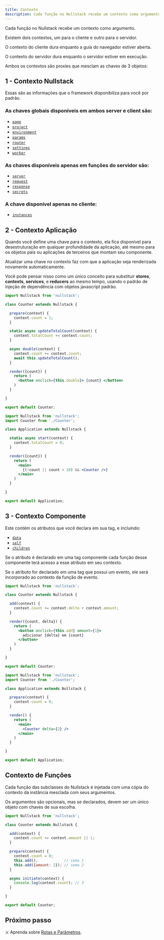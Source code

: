 ```yaml
---
title: Contexto
description: Cada função no Nullstack recebe um contexto como argumento.
---
```


Cada função no Nullstack recebe um contexto como argumento.

Existem dois contextos, um para o cliente e outro para o servidor.

O contexto do cliente dura enquanto a guia do navegador estiver aberta.

O contexto do servidor dura enquanto o servidor estiver em execução.

Ambos os contextos são proxies que mesclam as chaves de 3 objetos:

## 1 - Contexto Nullstack

Essas são as informações que o framework disponibiliza para você por padrão.

### As chaves globais disponíveis em ambos server e client são:

- [`page`](/pt-br/contexto-page)
- [`project`](/pt-br/contexto-project)
- [`environment`](/pt-br/contexto-environment)
- [`params`](/pt-br/rotas-e-parametros#par-metros)
- [`router`](/pt-br/rotas-e-parametros#roteador)
- [`settings`](/pt-br/contexto-settings)
- [`worker`](/pt-br/service-worker)

### As chaves disponíveis apenas em funções do servidor são:

- [`server`](/pt-br/requisicao-e-resposta-do-servidor)
- [`request`](/pt-br/requisicao-e-resposta-do-servidor#requisi--o-e-resposta)
- [`response`](/pt-br/requisicao-e-resposta-do-servidor#requisi--o-e-resposta)
- [`secrets`](/pt-br/contexto-secrets)

### A chave disponível apenas no cliente:

- [`instances`](/pt-br/contexto-instances)

## 2 - Contexto Aplicação

Quando você define uma chave para o contexto, ela fica disponível para desestruturação em qualquer profundidade da aplicação, até mesmo para os objetos pais ou aplicações de terceiros que montam seu componente.

Atualizar uma chave no contexto faz com que a aplicação seja renderizada novamente automaticamente.

Você pode pensar nisso como um único conceito para substituir **stores**, **contexts**, **services**, e **reducers** ao mesmo tempo, usando o padrão de injeção de dependência com objetos javascript padrão.

```jsx
import Nullstack from 'nullstack';

class Counter extends Nullstack {

  prepare(context) {
    context.count = 1;
  }

  static async updateTotalCount(context) {
    context.totalCount += context.count;
  }

  async double(context) {
    context.count += context.count;
    await this.updateTotalCount();
  }

  render({count}) {
    return (
      <button onclick={this.double}> {count} </button>
    )
  }

}

export default Counter;
```

```jsx
import Nullstack from 'nullstack';
import Counter from './Counter';

class Application extends Nullstack {

  static async start(context) {
    context.totalCount = 0;
  }

  render({count}) {
    return (
      <main>
        {(!count || count < 10) && <Counter />}
      </main>
    )
  }

}

export default Application;
```

## 3 - Contexto Componente

Este contém os atributos que você declara em sua tag, e incluindo:

- [`data`](/pt-br/contexto-data)
- [`self`](/pt-br/instancia-self)
- [`children`](/pt-br/componentes-renderizaveis#componentes-com-filhos)

Se o atributo é declarado em uma tag componente cada função desse componente terá acesso a esse atributo em seu contexto.

Se o atributo for declarado em uma tag que possui um evento, ele será incorporado ao contexto da função de evento.

```jsx
import Nullstack from 'nullstack';

class Counter extends Nullstack {

  add(context) {
    context.count += context.delta + context.amount;
  }

  render({count, delta}) {
    return (
      <button onclick={this.add} amount={1}>
        adicionar {delta} em {count}
      </button>
    )
  }

}

export default Counter;
```

```jsx
import Nullstack from 'nullstack';
import Counter from './Counter';

class Application extends Nullstack {

  prepare(context) {
    context.count = 0;
  }

  render() {
    return (
      <main>
        <Counter delta={2} />
      </main>
    )
  }

}

export default Application;
```

## Contexto de Funções

Cada função das subclasses do Nullstack é injetada com uma cópia do contexto da instância mesclada com seus argumentos.

Os argumentos são opcionais, mas se declarados, devem ser um único objeto com chaves de sua escolha.

```jsx
import Nullstack from 'nullstack';

class Counter extends Nullstack {

  add(context) {
    context.count += context.amount || 1;
  }

  prepare(context) {
    context.count = 0;
    this.add();            // soma 1
    this.add({amount: 2}); // soma 2
  }

  async initiate(context) {
    console.log(context.count); // 3
  }

}

export default Counter;
```

## Próximo passo

⚔ Aprenda sobre [Rotas e Parâmetros](/pt-br/rotas-e-parametros).